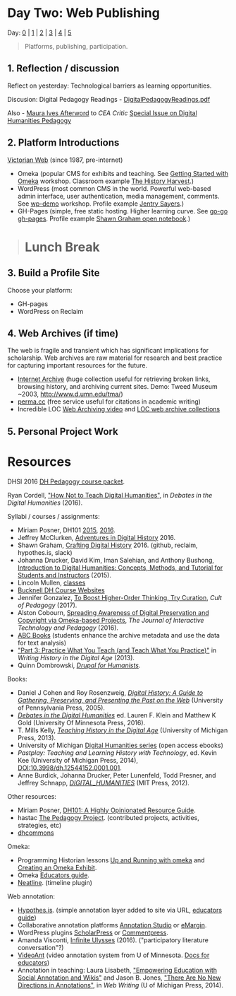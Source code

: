 # Day Two: Web Publishing

Day: [0](day-0.md) | [1](day-1.md) | [2](day-2.md) | [3](day-3.md) | [4](day-4.md) | [5](day-5.md)

> Platforms, publishing, participation.

## 1. Reflection / discussion

Reflect on yesterday: Technological barriers as learning opportunities. 

Discusion: Digital Pedagogy Readings - [DigitalPedagogyReadings.pdf](https://drive.google.com/file/d/0B4VwEx0I-KYAR2VIaFMxdHRfMnc/view?usp=sharing)

Also - [Maura Ives Afterword](https://ida.lib.uidaho.edu:2337/article/550525 ) to *CEA Critic* [Special Issue on Digital Humanities Pedagogy](https://ida.lib.uidaho.edu:2337/issue/30408)

## 2. Platform Introductions

[Victorian Web](http://www.victorianweb.org/misc/vwintro.html) (since 1987, pre-internet)

- Omeka (popular CMS for exhibits and teaching. See [Getting Started with Omeka](http://uilibraryworkshop.omeka.net/) workshop. Classroom example [The History Harvest](http://historyharvest.unl.edu/).)
- WordPress (most common CMS in the world. Powerful web-based admin interface, user authentication, media management, comments. See [wp-demo](https://uiworkshop.wordpress.com/) workshop. Profile example [Jentry Sayers](http://www.jenterysayers.com/).)
- GH-Pages (simple, free static hosting. Higher learning curve. See [go-go gh-pages](https://evanwill.github.io/go-go-ghpages/). Profile example [Shawn Graham open notebook](http://shawngraham.github.io/).)

> # Lunch Break

## 3. Build a Profile Site 

Choose your platform:
- GH-pages
- WordPress on Reclaim

## 4. Web Archives (if time)

The web is fragile and transient which has significant implications for scholarship. 
Web archives are raw material for research and best practice for capturing important resources for the future.

- [Internet Archive](https://archive.org/) (huge collection useful for retrieving broken links, browsing history, and archiving current sites. Demo: Tweed Museum ~2003, http://www.d.umn.edu/tma/)
- [perma.cc](https://perma.cc/) (free service useful for citations in academic writing)
- Incredible LOC [Web Archiving video](https://youtu.be/T0943YkhLWU) and [LOC web archive collections](https://www.loc.gov/websites/collections/)

## 5. Personal Project Work 

# Resources

DHSI 2016 [DH Pedagogy course packet](http://dhsi.org/content/2016Curriculum/11.%20Digital%20Humanities%20Pedagogy-%20Integration%20in%20the%20Curriculum%20(2016).pdf).

Ryan Cordell, ["How Not to Teach Digital Humanities"](http://dhdebates.gc.cuny.edu/debates/text/87), in *Debates in the Digital Humanities* (2016).

Syllabi / courses / assignments:
- Miriam Posner, DH101 [2015](http://miriamposner.com/dh101f15/), [2016](http://miriamposner.com/classes/dh101f16/).
- Jeffrey McClurken, [Adventures in Digital History](http://courses.mcclurken.org/adh/syllabus/) 2016.
- Shawn Graham, [Crafting Digital History](http://site.craftingdigitalhistory.ca/) 2016. (github, reclaim, hypothes.is, slack)
- Johanna Drucker, David Kim, Iman Salehian, and Anthony Bushong, [Introduction to Digital Humanities: Concepts, Methods, and Tutorial for Students and Instructors](https://archive.org/details/IntroductionToDigitalHumanities) (2015).
- Lincoln Mullen, [classes](http://lincolnmullen.com/#classes)
- [Bucknell DH Course Websites](http://dhpedagogy.blogs.bucknell.edu/bucknell-dh-course-websites/)
- Jennifer Gonzalez, [To Boost Higher-Order Thinking, Try Curation](https://www.cultofpedagogy.com/curation/), *Cult of Pedagogy* (2017).
- Alston Cobourn, [Spreading Awareness of Digital Preservation and Copyright via Omeka-based Projects](https://jitp.commons.gc.cuny.edu/spreading-awareness-of-digital-preservation-and-copyright-via-omeka-based-projects/), *The Journal of Interactive Technology and Pedagogy* (2016).
- [ABC Books](http://etc.princeton.edu/abcbooks/) (students enhance the archive metadata and use the data for text analysis)
- ["Part 3: Practice What You Teach (and Teach What You Practice)"](http://quod.lib.umich.edu/d/dh/12230987.0001.001/1:6/--writing-history-in-the-digital-age?g=dculture;rgn=div1;view=fulltext;xc=1) in *Writing History in the Digital Age* (2013).
- Quinn Dombrowski, [*Drupal for Humanists*](http://drupal.forhumanists.org/).

Books:
- Daniel J Cohen and Roy Rosenzweig, [*Digital History: A Guide to Gathering, Preserving, and Presenting the Past on the Web*](http://chnm.gmu.edu/digitalhistory/) (University of Pennsylvania Press, 2005).
- [*Debates in the Digital Humanities*](http://dhdebates.gc.cuny.edu/) ed. Lauren F. Klein and Matthew K Gold (University Of Minnesota Press, 2016).
- T. Mills Kelly, [*Teaching History in the Digital Age*](http://dx.doi.org/10.3998/dh.12146032.0001.001) (University of Michigan Press, 2013).
- University of Michigan [Digital Humanities series](http://www.digitalculture.org/books/book-series/digital-humanities-series/) (open access ebooks)
- *Pastplay: Teaching and Learning History with Technology*,
ed. Kevin Kee (University of Michigan Press, 2014), [DOI:10.3998/dh.12544152.0001.001](http://dx.doi.org/10.3998/dh.12544152.0001.001).
- Anne Burdick, Johanna Drucker, Peter Lunenfeld, Todd Presner, and Jeffrey Schnapp, [*DIGITAL_HUMANITIES*](https://mitpress.mit.edu/sites/default/files/titles/content/9780262018470_Open_Access_Edition.pdf) (MIT Press, 2012).

Other resources:
- Miriam Posner, [DH101: A Highly Opinionated Resource Guide](https://docs.google.com/document/d/1Z-14hgZPMIiAzT6vx1mVg5l60zkRVU9EHgZgK9HHdU4/edit).
- hastac [The Pedagogy Project](https://www.hastac.org/pedagogy-project). (contributed projects, activities, strategies, etc)
- [dhcommons](http://dhcommons.org/)

Omeka:
- Programming Historian lessons [Up and Running with omeka](http://programminghistorian.org/lessons/up-and-running-with-omeka) and [Creating an Omeka Exhibit](http://programminghistorian.org/lessons/creating-an-omeka-exhibit).
- Omeka [Educators guide](http://info.omeka.net/omeka-net-help/use-case-educators/).
- [Neatline](http://neatline.org/about/). (timeline plugin)

Web annotation:
- [Hypothes.is](https://hypothes.is/). (simple annotation layer added to site via URL, [educators guide](https://hypothes.is/education/))
- Collaborative annotation platforms [Annotation Studio](http://www.annotationstudio.org/) or [eMargin](http://emargin.bcu.ac.uk/).
- WordPress plugins [ScholarPress](http://chnm.gmu.edu/scholarpress/) or [Commentpress](https://wordpress.org/plugins/commentpress-core/).
- Amanda Visconti, [Infinite Ulysses](http://www.infiniteulysses.com/) (2016). ("participatory literature conversation"?)
- [VideoAnt](https://ant.umn.edu/) (video annotation system from U of Minnesota. [Docs for educators](https://ant.umn.edu/documentation##section-ideas-for-instructors))
- Annotation in teaching: Laura Lisabeth, ["Empowering Education with Social Annotation and Wikis"](http://epress.trincoll.edu/webwriting/chapter/lisabeth/) and Jason B. Jones, ["There Are No New Directions in Annotations"](http://epress.trincoll.edu/webwriting/chapter/jones/), in *Web Writing* (U of Michigan Press, 2014).
